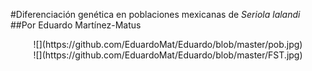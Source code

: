 #Diferenciación genética en poblaciones mexicanas de *Seriola lalandi*
##Por Eduardo Martínez-Matus

<center>![](https://github.com/EduardoMat/Eduardo/blob/master/pob.jpg)</center>

<center>![](https://github.com/EduardoMat/Eduardo/blob/master/FST.jpg)</center>
